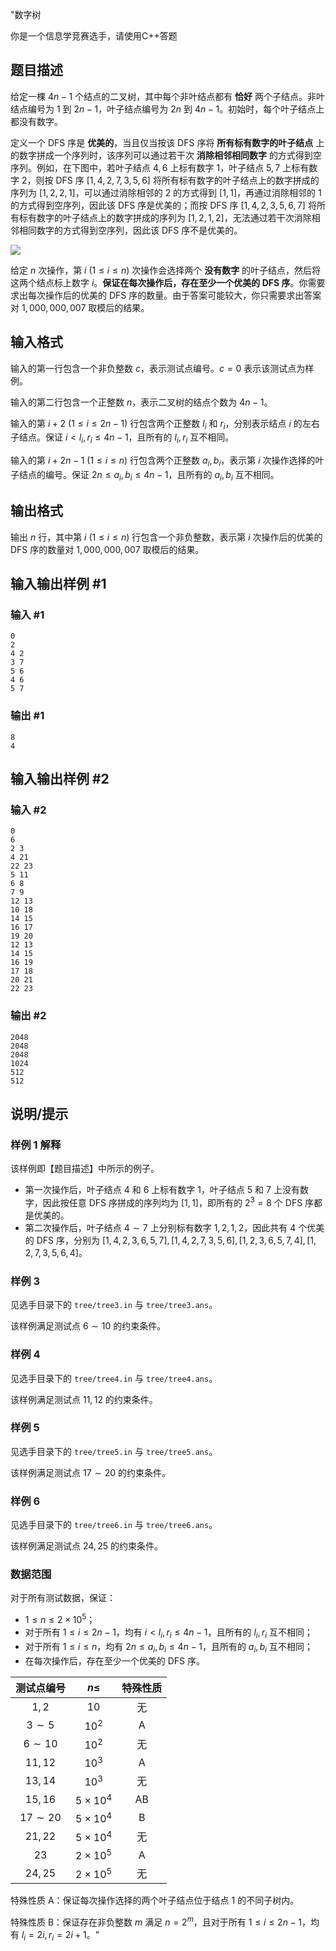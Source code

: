 "数字树

你是一个信息学竞赛选手，请使用C++答题

## 题目描述

给定一棵 $4n - 1$ 个结点的二叉树，其中每个非叶结点都有 **恰好** 两个子结点。非叶结点编号为 $1$ 到 $2n - 1$，叶子结点编号为 $2n$ 到 $4n - 1$。初始时，每个叶子结点上都没有数字。

定义一个 DFS 序是 **优美的**，当且仅当按该 DFS 序将 **所有标有数字的叶子结点** 上的数字拼成一个序列时，该序列可以通过若干次 **消除相邻相同数字** 的方式得到空序列。例如，在下图中，若叶子结点 $4, 6$ 上标有数字 $1$，叶子结点 $5, 7$ 上标有数字 $2$，则按 DFS 序 $[1, 4, 2, 7, 3, 5, 6]$ 将所有标有数字的叶子结点上的数字拼成的序列为 $[1, 2, 2, 1]$，可以通过消除相邻的 $2$ 的方式得到 $[1, 1]$，再通过消除相邻的 $1$ 的方式得到空序列，因此该 DFS 序是优美的；而按 DFS 序 $[1, 4, 2, 3, 5, 6, 7]$ 将所有标有数字的叶子结点上的数字拼成的序列为 $[1, 2, 1, 2]$，无法通过若干次消除相邻相同数字的方式得到空序列，因此该 DFS 序不是优美的。

![](https://cdn.luogu.com.cn/upload/image_hosting/p4thcg8c.png)

给定 $n$ 次操作，第 $i$ ($1 \leq i \leq n$) 次操作会选择两个 **没有数字** 的叶子结点，然后将这两个结点标上数字 $i$。**保证在每次操作后，存在至少一个优美的 DFS 序**。你需要求出每次操作后的优美的 DFS 序的数量。由于答案可能较大，你只需要求出答案对 $1,000,000,007$ 取模后的结果。

## 输入格式

输入的第一行包含一个非负整数 $c$，表示测试点编号。$c = 0$ 表示该测试点为样例。

输入的第二行包含一个正整数 $n$，表示二叉树的结点个数为 $4n - 1$。

输入的第 $i + 2$ ($1 \leq i \leq 2n - 1$) 行包含两个正整数 $l_i$ 和 $r_i$，分别表示结点 $i$ 的左右子结点。保证 $i < l_i, r_i \leq 4n - 1$，且所有的 $l_i, r_i$ 互不相同。

输入的第 $i + 2n - 1$ ($1 \leq i \leq n$) 行包含两个正整数 $a_i, b_i$，表示第 $i$ 次操作选择的叶子结点的编号。保证 $2n \leq a_i, b_i \leq 4n - 1$，且所有的 $a_i, b_i$ 互不相同。

## 输出格式

输出 $n$ 行，其中第 $i$ ($1 \leq i \leq n$) 行包含一个非负整数，表示第 $i$ 次操作后的优美的 DFS 序的数量对 $1,000,000,007$ 取模后的结果。

## 输入输出样例 #1

### 输入 #1

```
0
2
4 2
3 7
5 6
4 6
5 7
```

### 输出 #1

```
8
4
```

## 输入输出样例 #2

### 输入 #2

```
0
6
2 3
4 21
22 23
5 11
6 8
7 9
12 13
10 18
14 15
16 17
19 20
12 13
14 15
16 19
17 18
20 21
22 23
```

### 输出 #2

```
2048
2048
2048
1024
512
512
```

## 说明/提示

### 样例 1 解释

该样例即【题目描述】中所示的例子。
- 第一次操作后，叶子结点 $4$ 和 $6$ 上标有数字 $1$，叶子结点 $5$ 和 $7$ 上没有数字，因此按任意 DFS 序拼成的序列均为 $[1, 1]$，即所有的 $2^3 = 8$ 个 DFS 序都是优美的。
- 第二次操作后，叶子结点 $4 \sim 7$ 上分别标有数字 $1, 2, 1, 2$，因此共有 $4$ 个优美的 DFS 序，分别为 $[1, 4, 2, 3, 6, 5, 7], [1, 4, 2, 7, 3, 5, 6], [1, 2, 3, 6, 5, 7, 4], [1, 2, 7, 3, 5, 6, 4]$。

### 样例 3

见选手目录下的 `tree/tree3.in` 与 `tree/tree3.ans`。

该样例满足测试点 $6 \sim 10$ 的约束条件。

### 样例 4

见选手目录下的 `tree/tree4.in` 与 `tree/tree4.ans`。

该样例满足测试点 $11, 12$ 的约束条件。

### 样例 5

见选手目录下的 `tree/tree5.in` 与 `tree/tree5.ans`。

该样例满足测试点 $17 \sim 20$ 的约束条件。

### 样例 6

见选手目录下的 `tree/tree6.in` 与 `tree/tree6.ans`。

该样例满足测试点 $24, 25$ 的约束条件。

### 数据范围

对于所有测试数据，保证：
- $1 \leq n \leq 2 \times 10^5$；
- 对于所有 $1 \leq i \leq 2n - 1$，均有 $i < l_i, r_i \leq 4n - 1$，且所有的 $l_i, r_i$ 互不相同；
- 对于所有 $1 \leq i \leq n$，均有 $2n \leq a_i, b_i \leq 4n - 1$，且所有的 $a_i, b_i$ 互不相同；
- 在每次操作后，存在至少一个优美的 DFS 序。

| 测试点编号 | $n \leq$ | 特殊性质 |
|:----------:|:--------:|:--------:|
| $1, 2$       | $10$       | 无       |
| $3 \sim 5$      | $10^2$   | A        |
| $6 \sim 10$     | $10^2$   | 无       |
| $11, 12$     | $10^3$   | A        |
| $13, 14$     | $10^3$   | 无       |
| $15, 16$     | $5 \times 10^4$ | AB      |
| $17 \sim 20$    | $5 \times 10^4$ | B       |
| $21, 22$     | $5 \times 10^4$ | 无       |
| $23$         | $2 \times 10^5$ | A       |
| $24, 25$     | $2 \times 10^5$ | 无       |

特殊性质 A：保证每次操作选择的两个叶子结点位于结点 1 的不同子树内。

特殊性质 B：保证存在非负整数 $m$ 满足 $n = 2^m$，且对于所有 $1 \leq i \leq 2n - 1$，均有 $l_i = 2i, r_i = 2i + 1$。"